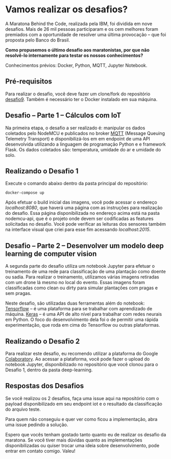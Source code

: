 # Vamos realizar os desafios?

A Maratona Behind the Code, realizada pela IBM, foi dividida em nove desafios. Mais de 26 mil pessoas participaram e os cem melhores foram premiados com a oportunidade de resolver uma última provocação – que foi proposta pelo Banco do Brasil.

**Como propusemos o último desafio aos maratonistas, por que não resolvê-lo internamente para testar os nossos conhecimentos?**

Conhecimentos prévios: Docker, Python, MQTT, Jupyter Notebook.

## Pré-requisitos

Para realizar o desafio, você deve fazer um clone/fork do repositório [desafio9](https://github.com/jairsjunior/desafio9). Também é necessário ter o Docker instalado em sua máquina.

## Desafio – Parte 1 – Cálculos com IoT

Na primeira etapa, o desafio a ser realizado é: manipular os dados coletados pelo NodeMCU e publicados no broker [MQTT](https://mqtt.org) (Message Queuing Telemetry Transport) e disponibilizá-los em em endpoint de uma API desenvolvida utilizando a linguagem de programação Python e e framework Flask.
Os dados coletados são: temperatura, umidade do ar e umidade do solo.

## Realizando o Desafio 1

Execute o comando abaixo dentro da pasta principal do repositório:

```
docker-compose up
```

Após efetuar o build inicial das imagens, você pode acessar o endereço *localhost:8080*, que haverá uma página com as instruções para realização do desafio.
Essa página disponibilizada no endereço acima está na pasta nodemcu-api, que é o projeto onde devem ser codificadas as features solicitadas no desafio.
Você pode verificar as leituras dos sensores também na interface visual que criei para esse fim acessando *localhost:2015*.

## Desafio – Parte 2 – Desenvolver um modelo deep learning de computer vision

A segunda parte do desafio utiliza um notebook Jupyter para efetuar o treinamento de uma rede para classificação de uma plantação como doente ou sadia. Para realizar o treinamento, utilizamos várias imagens retiradas com um drone lá mesmo no local do evento. Essas imagens foram classificadas como clean ou dirty para simular plantações com pragas e sem pragas.

Neste desafio, são utilizadas duas ferramentas além do notebook:
[Tensorflow](https://www.tensorflow.org/guide) – é uma plataforma para se trabalhar com aprendizado de máquina.
[Keras](https://keras.io/why-use-keras) – é uma API de alto nível para trabalhar com redes neurais em Python. O foco do desenvolvimento dela foi o de permitir uma rápida experimentação, que roda em cima do Tensorflow ou outras plataformas.

## Realizando o Desafio 2

Para realizar este desafio, eu recomendo utilizar a plataforma do Google [Colaboratory](https://colab.research.google.com/). Ao acessar a plataforma, você pode fazer o upload do notebook Jupyter, disponibilizado no repositório que você clonou para o Desafio 1, dentro da pasta deep-learning.

## Respostas dos Desafios

Se você realizou os 2 desafios, faça uma issue aqui na repositório com o payload disponibilizado em seu endpoint iot e o resultado da classificação do arquivo teste.

Para quem não conseguiu e quer ver como ficou a implementação, abra uma issue pedindo a solução.

Espero que vocês tenham gostado tanto quanto eu de realizar os desafio da maratona. Se você tiver mais dúvidas quanto as implementações disponibilizadas ou quiser trocar uma ideia sobre desenvolvimento, pode entrar em contato comigo. Valeu!